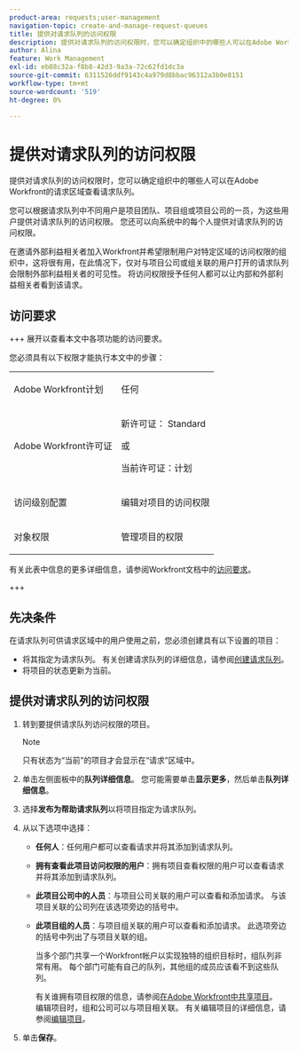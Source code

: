 ```yaml
---
product-area: requests;user-management
navigation-topic: create-and-manage-request-queues
title: 提供对请求队列的访问权限
description: 提供对请求队列的访问权限时，您可以确定组织中的哪些人可以在Adobe Workfront的请求区域查看请求队列。
author: Alina
feature: Work Management
exl-id: eb88c32a-f8b8-42d3-9a3a-72c62fd1dc3a
source-git-commit: 6311526ddf9143c4a979d8bbac96312a3b0e8151
workflow-type: tm+mt
source-wordcount: '519'
ht-degree: 0%

---
```


# 提供对请求队列的访问权限

提供对请求队列的访问权限时，您可以确定组织中的哪些人可以在Adobe Workfront的请求区域查看请求队列。

您可以根据请求队列中不同用户是项目团队、项目组或项目公司的一员，为这些用户提供对请求队列的访问权限。 您还可以向系统中的每个人提供对请求队列的访问权限。 

在邀请外部利益相关者加入Workfront并希望限制用户对特定区域的访问权限的组织中，这将很有用，在此情况下，仅对与项目公司或组关联的用户打开的请求队列会限制外部利益相关者的可见性。 将访问权限授予任何人都可以让内部和外部利益相关者看到该请求。

## 访问要求

+++ 展开以查看本文中各项功能的访问要求。

您必须具有以下权限才能执行本文中的步骤：

<table style="table-layout:auto"> 
 <col> 
 <col> 
 <tbody> 
  <tr> 
   <td role="rowheader">Adobe Workfront计划</td> 
   <td> <p>任何 </p> </td> 
  </tr> 
  <tr> 
   <td role="rowheader">Adobe Workfront许可证</td> 
   <td> 
   <p>新许可证： Standard </p>
   或
   <p>当前许可证：计划 </p> </td> 
  </tr> 
  <tr> 
   <td role="rowheader">访问级别配置</td> 
   <td> <p>编辑对项目的访问权限</p> </td> 
  </tr> 
  <tr> 
   <td role="rowheader">对象权限</td> 
   <td> <p> 管理项目的权限</p> </td> 
  </tr> 
 </tbody> 
</table>

有关此表中信息的更多详细信息，请参阅Workfront文档中的[访问要求](/help/quicksilver/administration-and-setup/add-users/access-levels-and-object-permissions/access-level-requirements-in-documentation.md)。

+++

## 先决条件

在请求队列可供请求区域中的用户使用之前，您必须创建具有以下设置的项目：

* 将其指定为请求队列。 有关创建请求队列的详细信息，请参阅[创建请求队列](../../../manage-work/requests/create-and-manage-request-queues/create-request-queue.md)。
* 将项目的状态更新为当前。

## 提供对请求队列的访问权限

1. 转到要提供请求队列访问权限的项目。

   >[!NOTE]
   >
   >只有状态为“当前”的项目才会显示在“请求”区域中。

1. 单击左侧面板中的&#x200B;**队列详细信息**。 您可能需要单击&#x200B;**显示更多**，然后单击&#x200B;**队列详细信息**。
1. 选择&#x200B;**发布为帮助请求队列**&#x200B;以将项目指定为请求队列。
1. 从以下选项中选择：

   * **任何人**：任何用户都可以查看请求并将其添加到请求队列。
   * **拥有查看此项目访问权限的用户**：拥有项目查看权限的用户可以查看请求并将其添加到请求队列。 
   * **此项目公司中的人员**：与项目公司关联的用户可以查看和添加请求。 与该项目关联的公司列在该选项旁边的括号中。 
   * **此项目组的人员**：与项目组关联的用户可以查看和添加请求。 此选项旁边的括号中列出了与项目关联的组。

     当多个部门共享一个Workfront帐户以实现独特的组织目标时，组队列非常有用。 每个部门可能有自己的队列，其他组的成员应该看不到这些队列。

     有关谁拥有项目权限的信息，请参阅[在Adobe Workfront中共享项目](../../../workfront-basics/grant-and-request-access-to-objects/share-a-project.md)。\
     编辑项目时，组和公司可以与项目相关联。 有关编辑项目的详细信息，请参阅[编辑项目](../../../manage-work/projects/manage-projects/edit-projects.md)。

1. 单击&#x200B;**保存**。
